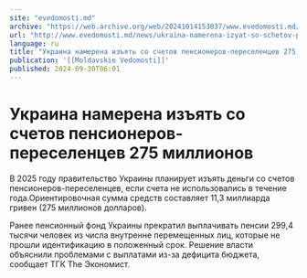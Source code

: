 ```yaml
---
site: "evedomosti.md"
archive: "https://web.archive.org/web/20241014153037/www.evedomosti.md/news/ukraina-namerena-izyat-so-schetov-pensionerov-pereselencev-2"
url: "http://www.evedomosti.md/news/ukraina-namerena-izyat-so-schetov-pensionerov-pereselencev-2"
language: ru
title: "Украина намерена изъять со счетов пенсионеров-переселенцев 275 миллионов"
publication: '[[Moldavskie Vedomosti]]'
published: 2024-09-30T06:01
---
```


# Украина намерена изъять со счетов пенсионеров-переселенцев 275 миллионов

В 2025 году правительство Украины планирует изъять деньги со счетов пенсионеров-переселенцев, если счета не использовались в течение года.Ориентировочная сумма средств составляет 11,3 миллиарда гривен (275 миллионов долларов).

Ранее пенсионный фонд Украины прекратил выплачивать пенсии 299,4 тысячи человек из числа внутренне перемещенных лиц, которые не прошли идентификацию в положенный срок. Решение власти объяснили проблемами с выплатами из-за дефицита бюджета, сообщает ТГК The Экономист.